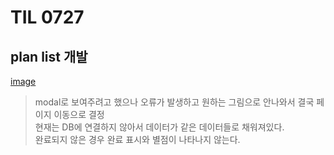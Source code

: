 # TIL 0727
## plan list 개발
[image](https://lab.ssafy.com/s05-webmobile3-sub2/S05P12A109/-/blob/TIL/personal/%ED%97%88%EC%95%A0%EB%A6%AC/plan_list.JPG)

> modal로 보여주려고 했으나 오류가 발생하고 원하는 그림으로 안나와서 결국 페이지 이동으로 결정  
> 현재는 DB에 연결하지 않아서 데이터가 같은 데이터들로 채워져있다.  
> 완료되지 않은 경우 완료 표시와 별점이 나타나지 않는다.  
